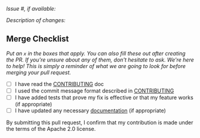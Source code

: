 *Issue #, if available:*

*Description of changes:*

## Merge Checklist

_Put an `x` in the boxes that apply. You can also fill these out after creating the PR. If you're unsure about any of them, don't hesitate to ask. We're here to help! This is simply a reminder of what we are going to look for before merging your pull request._

- [ ] I have read the [CONTRIBUTING](https://github.com/aws/sagemaker-python-sdk/blob/master/CONTRIBUTING.md) doc
- [ ] I used the commit message format described in [CONTRIBUTING](https://github.com/aws/sagemaker-python-sdk/blob/master/CONTRIBUTING.md#committing-your-change)
- [ ] I have added tests that prove my fix is effective or that my feature works (if appropriate)
- [ ] I have updated any necessary [documentation](https://github.com/aws/sagemaker-python-sdk/blob/master/README.rst) (if appropriate)

By submitting this pull request, I confirm that my contribution is made under the terms of the Apache 2.0 license.
